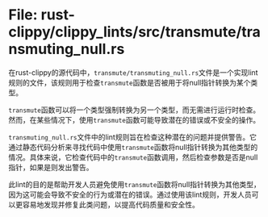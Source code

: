 # File: rust-clippy/clippy_lints/src/transmute/transmuting_null.rs

在rust-clippy的源代码中，`transmute/transmuting_null.rs`文件是一个实现lint规则的文件，该规则用于检查`transmute`函数是否被用于将null指针转换为某个类型。

`transmute`函数可以将一个类型强制转换为另一个类型，而无需进行运行时检查。然而，在某些情况下，使用`transmute`函数可能导致潜在的错误或不安全的操作。

`transmuting_null.rs`文件中的lint规则旨在检查这种潜在的问题并提供警告。它通过静态代码分析来寻找代码中使用`transmute`函数将null指针转换为其他类型的情况。具体来说，它检查代码中的`transmute`函数调用，然后检查参数是否是null指针，如果是则发出警告。

此lint的目的是帮助开发人员避免使用`transmute`函数将null指针转换为其他类型，因为这可能会导致不安全的行为或潜在的错误。通过使用该lint规则，开发人员可以更容易地发现并修复此类问题，以提高代码质量和安全性。

